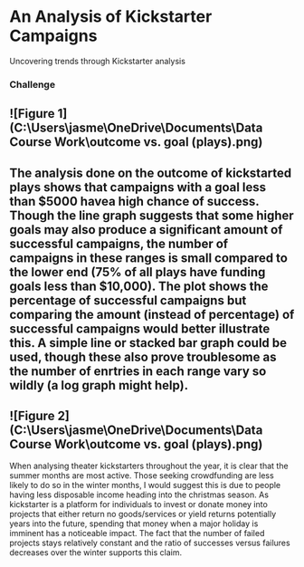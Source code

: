 # An Analysis of Kickstarter Campaigns
Uncovering trends through Kickstarter analysis

### Challenge

![Figure 1](C:\Users\jasme\OneDrive\Documents\Data Course Work\outcome vs. goal (plays).png)
 ---
The analysis done on the outcome of kickstarted plays shows that campaigns with a goal less than $5000 havea high chance of success. Though the line graph suggests that some higher goals may also produce a significant amount of successful campaigns, the number of campaigns in these ranges is small compared to the lower end (75% of all plays have funding goals less than $10,000). The plot shows the percentage of successful campaigns but comparing the amount (instead of percentage) of successful campaigns would better illustrate this. A simple line or stacked bar graph could be used, though these also prove troublesome as the number of enrtries in each range vary so wildly (a log graph might help).
---
![Figure 2](C:\Users\jasme\OneDrive\Documents\Data Course Work\outcome vs. goal (plays).png)
---
When analysing theater kickstarters throughout the year, it is clear that the summer months are most active. Those seeking crowdfunding are less likely to do so in the winter months, I would suggest this is due to people having less disposable income heading into the christmas season. As kickstarter is a platform for individuals to invest or donate money into projects that either return no goods/services or yield returns potentially years into the future, spending that money when a major holiday is imminent has a noticeable impact. The fact that the number of failed projects stays relatively constant and the ratio of successes versus failures decreases over the winter supports this claim.
